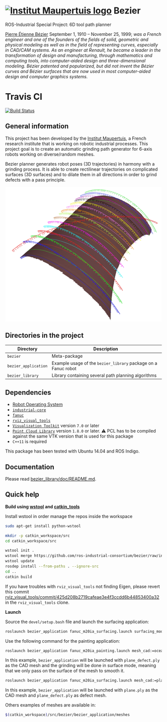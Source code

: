  [![Institut Maupertuis logo](https://avatars1.githubusercontent.com/u/12760694?v=3&s=80)](http://www.institutmaupertuis.fr) Bezier
===

ROS-Industrial Special Project: 6D tool path planner

[Pierre Étienne Bézier](https://en.wikipedia.org/wiki/Pierre_B%C3%A9zier) September 1, 1910 – November 25, 1999; *was a French engineer and one of the founders of the fields of solid, geometric and physical modeling as well as in the field of representing curves, especially in CAD/CAM systems. As an engineer at Renault, he became a leader in the transformation of design and manufacturing, through mathematics and computing tools, into computer-aided design and three-dimensional modeling. Bézier patented and popularized, but did not invent the Bézier curves and Bézier surfaces that are now used in most computer-aided design and computer graphics systems.*

Travis CI
===
[![Build Status](https://travis-ci.org/ros-industrial-consortium/bezier.svg?branch=indigo-devel)](https://travis-ci.org/ros-industrial-consortium/bezier)

General information
-------------------
This project has been developed by the [Institut Maupertuis](http://www.institutmaupertuis.fr), a French research institute that is working on robotic industrial processes.
This project goal is to create an automatic grinding path generator for 6-axis robots working on diverse/random meshes.

Bezier planner generates robot poses (3D trajectories) in harmony with a grinding process.
It is able to create rectilinear trajectories on complicated surfaces (3D surfaces) and to dilate them in all directions in order to grind defects with a pass principle.

![bezier_application](bezier_library/doc/bezier_application.png)

Directories in the project
--------------------------

| Directory  | Description
------------ | -----------
`bezier` | Meta-package
`bezier_application` | Example usage of the `bezier_library` package on a Fanuc robot
`bezier_library` | Library containing several path planning algorithms

Dependencies
------------
- [Robot Operating System](http://wiki.ros.org/ROS/Installation)
- [`industrial-core`](http://wiki.ros.org/industrial_core)
- [`fanuc`](http://wiki.ros.org/fanuc)
- [`rviz_visual_tools`](https://github.com/davetcoleman/rviz_visual_tools)
- [`Visualization Toolkit`](https://gitlab.kitware.com/vtk/vtk/) version `7.0` or later
- [`Point Cloud Library`](https://github.com/PointCloudLibrary/pcl) version `1.8.0` or later. :warning: PCL has to be compiled against the same VTK version that is used for this package
- `C++11` is required 

This package has been tested with Ubuntu 14.04 and ROS Indigo.

Documentation
-------------
Please read [bezier_library/doc/README.md](bezier_library/doc/README.md).

Quick help
----------

**Build using [wstool](http://wiki.ros.org/wstool) and [catkin_tools](http://catkin-tools.readthedocs.io/en/latest/)**

Install wstool in order manage the repos inside the workspace
```bash
sudo apt-get install python-wstool
```

```bash
mkdir -p catkin_workspace/src
cd catkin_workspace/src
```

```bash
wstool init .
wstool merge https://github.com/ros-industrial-consortium/bezier/raw/indigo-devel/bezier.rosinstall
wstool update
rosdep install --from-paths . --ignore-src
cd ..
catkin build
```

If you have troubles with `rviz_visual_tools` not finding Eigen, please revert this commit [rviz_visual_tools/commit/425d208b2719cafeae3e4f3ccdd6b44853400a32](https://github.com/davetcoleman/rviz_visual_tools/commit/425d208b2719cafeae3e4f3ccdd6b44853400a32) in the `rviz_visual_tools` clone.

**Launch**

Source the `devel/setup.bash` file and launch the surfacing application:
```bash
roslaunch bezier_application fanuc_m20ia_surfacing.launch surfacing_mode:=true mesh_cad:=plane/plane_defect.ply
```
Use the following command for the painting application: 
```bash
roslaunch bezier_application fanuc_m20ia_painting.launch mesh_cad:=ocean/ocean.ply 
```

In this example, `bezier_application` will be launched with `plane_defect.ply` as the CAD mesh and the grinding will be done in surface mode, meaning that we only pass on the surface of the mesh to smooth it.

```bash
roslaunch bezier_application fanuc_m20ia_surfacing.launch mesh_cad:=plane/plane.ply mesh_defect:=plane/plane_defect.ply
```

In this example, `bezier_application` will be launched with `plane.ply` as the CAD mesh and `plane_defect.ply` as defect mesh.

Others examples of meshes are available in:
```bash
$(catkin_workspace)/src/bezier/bezier_application/meshes
```


